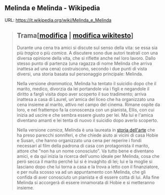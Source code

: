 
## Melinda e Melinda - Wikipedia
URL: https://it.wikipedia.org/wiki/Melinda_e_Melinda

> ## Trama\[[modifica](https://it.wikipedia.org/w/index.php?title=Melinda_e_Melinda&veaction=edit&section=1 "Modifica la sezione Trama") | [modifica wikitesto](https://it.wikipedia.org/w/index.php?title=Melinda_e_Melinda&action=edit&section=1 "Modifica la sezione Trama")\]
> 
> Durante una cena tra amici si discute sul senso della vita: se essa sia più *tragica* o più *comica*. A discutere sono due autori teatrali con una diversa opinione della vita, che si riflette anche nel loro lavoro. Dallo stesso punto di partenza (una ragazza di nome Melinda che arriva inattesa ad una cena) costruiscono, secondo i due punti di vista diversi, una storia basata sul personaggio principale: Melinda.
> 
> Nella versione *drammatica*, Melinda ha tentato il suicidio dopo che il marito, medico, divorzia da lei portandole via i figli e negandole il diritto a fargli visita dopo aver scoperto il suo tradimento; arriva inattesa a casa di Laurel, un'amica del liceo che ha organizzato una cena insieme al marito, attivo nel campo del cinema. Rimane ospite da loro, e nel frattempo fa la conoscenza con un pianista, Ellis, con cui inizia ad uscire e che sembra essere giusto per lei. Ma lui e l'amica diventano amanti e lei tenta di nuovo il suicidio dopo averlo scoperto.
> 
> Nella versione *comica*, Melinda è una laureata in [storia dell'arte](https://it.wikipedia.org/wiki/Storia_dell%27arte "Storia dell'arte") che ha preso parecchi sonniferi, e che chiede aiuto ai vicini di casa Hobie e Susan, che hanno organizzato una cena per reperire i fondi necessari al film della padrona di casa con protagonista il marito, attore che "non ha un nome conosciuto". Va tutto bene e diventano amici, e da qui inizia la ricerca dell'uomo ideale per Melinda, cosa che però secca il marito perché lui si è invaghito di lei; lui e la moglie si lasciano dopo che lui torna a casa e la trova a letto con il finanziatore, e per nulla scosso va ad un appuntamento con Melinda, che gli confida di aver conosciuto un pianista e di essere cotta di lui. Alla fine Melinda si accorgerà di essere innamorata di Hobie e si metteranno insieme.
